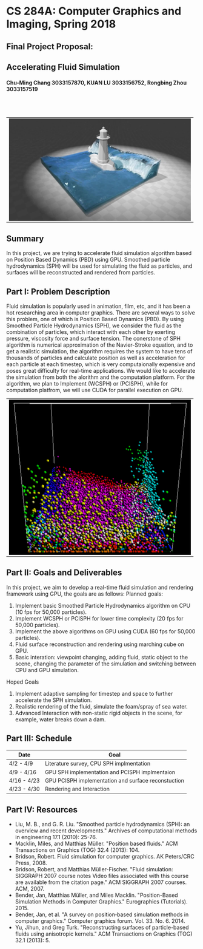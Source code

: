 # CS 284A: Computer Graphics and Imaging, Spring 2018

## Final Project Proposal:
## Accelerating Fluid Simulation

#### Chu-Ming Chang 3033157870, KUAN LU 3033156752, Rongbing Zhou 3033157519

<br><br>



<table>
  <tr>
    <td>
      <img align="left" src="docs/images/goal.jpg" width = "480"/>
      <figcaption align="middle"></figcaption>
    </td>
</tr>
</table>

## Summary

In this project, we are trying to accelerate fluid simulation algorithm based on Position Based Dynamics (PBD) using GPU. Smoothed particle hydrodynamics (SPH) will be used for simulating the fluid as particles, and surfaces will be reconstructed and rendered from particles.


## Part I: Problem Description

Fluid simulation is popularly used in animation, film, etc, and it has been a hot researching area in computer graphics. There are several ways to solve this problem, one of which is Position Based Dynamics (PBD). By using Smoothed Particle Hydrodynamics (SPH), we consider the fluid as the combination of particles, which interact with each other by exerting pressure, viscosity force and surface tension. The conerstone of SPH algorithm is numerical approximation of the Navier-Stroke equation, and to get a realistic simulation, the algorithm requires the system to have tens of thousands of particles and calculate position as well as acceleration for each particle at each timestep, which is very computaionally expensive and poses great difficulty for real-time applications. We would like to accelerate the simulation from both the alorithm and the computation platform. For the algorithm, we plan to Implement (WCSPH) or (PCISPH), while for computation platfrom, we will use CUDA for parallel execution on GPU.
<table>
  <tr>
    <td>
      <img align="left" src="docs/images/cpu_sim.png" width = "480"/>
      <figcaption align="middle"></figcaption>
    </td>
</tr>
</table>

## Part II: Goals and Deliverables
In this project, we aim to develop a real-time fluid simulation and rendering framework using GPU, the goals are as follows:
Planned goals:
1. Implement basic Smoothed Particle Hydrodynamics algorithm on CPU (10 fps for 50,000 particles).
2. Implement WCSPH or PCISPH for lower time complexity (20 fps for 50,000 particles).
3. Implement the above algorithms on GPU using CUDA (60 fps for 50,000 particles).
4. Fluid surface reconstruction and rendering using marching cube on GPU.
5. Basic interation: viewpoint changing, adding fluid, static object to the scene, changing the parameter of the simulation and switching between CPU and GPU simulation.

Hoped Goals
1. Implement adaptive sampling for timestep and space to further accelerate the SPH simulation.
2. Realistic rendering of the fluid, simulate the foam/spray of sea water.
3. Advanced Interaction with non-static rigid objects in the scene, for example, water breaks down a dam.

## Part III: Schedule

|    Date    | Goal |
| ---------- | --- |
| 4/2 - 4/9 |  Literature survey, CPU SPH implmentation |
| 4/9 - 4/16|  GPU SPH implementation and PCISPH implmentaion |
| 4/16 - 4/23| GPU PCISPH implementation and surface reconstuction |
| 4/23 - 4/30| Rendering and Interaction |

## Part IV: Resources

- Liu, M. B., and G. R. Liu. "Smoothed particle hydrodynamics (SPH): an overview and recent developments." Archives of computational methods in engineering 17.1 (2010): 25-76.
- Macklin, Miles, and Matthias Müller. "Position based fluids." ACM Transactions on Graphics (TOG) 32.4 (2013): 104.
- Bridson, Robert. Fluid simulation for computer graphics. AK Peters/CRC Press, 2008.
- Bridson, Robert, and Matthias Müller-Fischer. "Fluid simulation: SIGGRAPH 2007 course notes Video files associated with this course are available from the citation page." ACM SIGGRAPH 2007 courses. ACM, 2007.
- Bender, Jan, Matthias Müller, and Miles Macklin. "Position-Based Simulation Methods in Computer Graphics." Eurographics (Tutorials). 2015.
- Bender, Jan, et al. "A survey on position‐based simulation methods in computer graphics." Computer graphics forum. Vol. 33. No. 6. 2014.
- Yu, Jihun, and Greg Turk. "Reconstructing surfaces of particle-based fluids using anisotropic kernels." ACM Transactions on Graphics (TOG) 32.1 (2013): 5.
